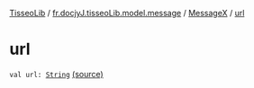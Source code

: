 [TisseoLib](../../index.md) / [fr.docjyJ.tisseoLib.model.message](../index.md) / [MessageX](index.md) / [url](./url.md)

# url

`val url: `[`String`](https://kotlinlang.org/api/latest/jvm/stdlib/kotlin/-string/index.html) [(source)](https://github.com/docjyJ/TisseoLib/tree/master/src/main/kotlin/fr/docjyJ/tisseoLib/model/message/MessageX.kt#L20)